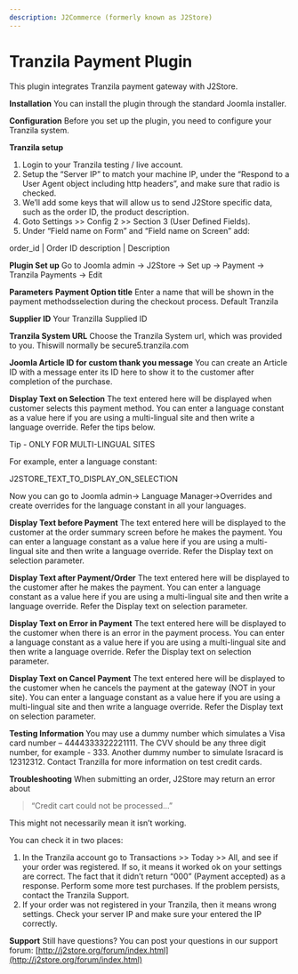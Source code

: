 ```yaml
---
description: J2Commerce (formerly known as J2Store)
---
```


# Tranzila Payment Plugin

This plugin integrates Tranzila payment gateway with J2Store.

**Installation** You can install the plugin through the standard Joomla installer.

**Configuration** Before you set up the plugin, you need to configure your Tranzila system.

**Tranzila setup**

1. Login to your Tranzila testing / live account.
2. Setup the “Server IP” to match your machine IP, under the “Respond to a User Agent object including http headers”, and make sure that radio is checked.
3. We’ll add some keys that will allow us to send J2Store specific data, such as the order ID, the product description.
4. Goto Settings >> Config 2 >> Section 3 (User Defined Fields).
5. Under “Field name on Form” and “Field name on Screen” add:

order\_id | Order ID description | Description

**Plugin Set up** Go to Joomla admin → J2Store → Set up → Payment → Tranzila Payments → Edit

**Parameters** **Payment Option title** Enter a name that will be shown in the payment methodsselection during the checkout process. Default Tranzila

**Supplier ID** Your Tranzilla Supplied ID

**Tranzila System URL** Choose the Tranzila System url, which was provided to you. Thiswill normally be secure5.tranzila.com

**Joomla Article ID for custom thank you message** You can create an Article ID with a message enter its ID here to show it to the customer after completion of the purchase.

**Display Text on Selection** The text entered here will be displayed when customer selects this payment method. You can enter a language constant as a value here if you are using a multi-lingual site and then write a language override. Refer the tips below.

Tip - ONLY FOR MULTI-LINGUAL SITES

For example, enter a language constant:

J2STORE\_TEXT\_TO\_DISPLAY\_ON\_SELECTION

Now you can go to Joomla admin-> Language Manager->Overrides and create overrides for the language constant in all your languages.

**Display Text before Payment** The text entered here will be displayed to the customer at the order summary screen before he makes the payment. You can enter a language constant as a value here if you are using a multi-lingual site and then write a language override. Refer the Display text on selection parameter.

**Display Text after Payment/Order** The text entered here will be displayed to the customer after he makes the payment. You can enter a language constant as a value here if you are using a multi-lingual site and then write a language override. Refer the Display text on selection parameter.

**Display Text on Error in Payment** The text entered here will be displayed to the customer when there is an error in the payment process. You can enter a language constant as a value here if you are using a multi-lingual site and then write a language override. Refer the Display text on selection parameter.

**Display Text on Cancel Payment** The text entered here will be displayed to the customer when he cancels the payment at the gateway (NOT in your site). You can enter a language constant as a value here if you are using a multi-lingual site and then write a language override. Refer the Display text on selection parameter.

**Testing Information** You may use a dummy number which simulates a Visa card number – 4444333322221111. The CVV should be any three digit number, for example - 333. Another dummy number to simulate Isracard is 12312312. Contact Tranzilla for more information on test credit cards.

**Troubleshooting** When submitting an order, J2Store may return an error about

> “Credit cart could not be processed…”

This might not necessarily mean it isn’t working.

You can check it in two places:

1. In the Tranzila account go to Transactions >> Today >> All, and see if your order was registered. If so, it means it worked ok on your settings are correct. The fact that it didn’t return “000” (Payment accepted) as a response. Perform some more test purchases. If the problem persists, contact the Tranzila Support.
2. If your order was not registered in your Tranzila, then it means wrong settings. Check your server IP and make sure your entered the IP correctly.

**Support** Still have questions? You can post your questions in our support forum: [http://j2store.org/forum/index.html](http://j2store.org/forum/index.html)
